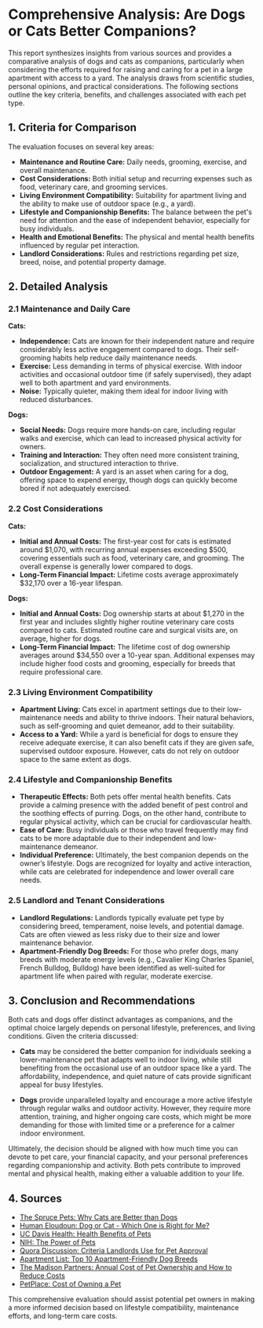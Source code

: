 # Comprehensive Analysis: Are Dogs or Cats Better Companions?

This report synthesizes insights from various sources and provides a comparative analysis of dogs and cats as companions, particularly when considering the efforts required for raising and caring for a pet in a large apartment with access to a yard. The analysis draws from scientific studies, personal opinions, and practical considerations. The following sections outline the key criteria, benefits, and challenges associated with each pet type.

## 1. Criteria for Comparison

The evaluation focuses on several key areas:

- **Maintenance and Routine Care:** Daily needs, grooming, exercise, and overall maintenance.
- **Cost Considerations:** Both initial setup and recurring expenses such as food, veterinary care, and grooming services.
- **Living Environment Compatibility:** Suitability for apartment living and the ability to make use of outdoor space (e.g., a yard).
- **Lifestyle and Companionship Benefits:** The balance between the pet's need for attention and the ease of independent behavior, especially for busy individuals.
- **Health and Emotional Benefits:** The physical and mental health benefits influenced by regular pet interaction.
- **Landlord Considerations:** Rules and restrictions regarding pet size, breed, noise, and potential property damage.

## 2. Detailed Analysis

### 2.1 Maintenance and Daily Care

**Cats:**

- **Independence:** Cats are known for their independent nature and require considerably less active engagement compared to dogs. Their self-grooming habits help reduce daily maintenance needs.
- **Exercise:** Less demanding in terms of physical exercise. With indoor activities and occasional outdoor time (if safely supervised), they adapt well to both apartment and yard environments.
- **Noise:** Typically quieter, making them ideal for indoor living with reduced disturbances.

**Dogs:**

- **Social Needs:** Dogs require more hands-on care, including regular walks and exercise, which can lead to increased physical activity for owners.
- **Training and Interaction:** They often need more consistent training, socialization, and structured interaction to thrive.
- **Outdoor Engagement:** A yard is an asset when caring for a dog, offering space to expend energy, though dogs can quickly become bored if not adequately exercised.

### 2.2 Cost Considerations

**Cats:**

- **Initial and Annual Costs:** The first-year cost for cats is estimated around $1,070, with recurring annual expenses exceeding $500, covering essentials such as food, veterinary care, and grooming. The overall expense is generally lower compared to dogs.
- **Long-Term Financial Impact:** Lifetime costs average approximately $32,170 over a 16-year lifespan.

**Dogs:**

- **Initial and Annual Costs:** Dog ownership starts at about $1,270 in the first year and includes slightly higher routine veterinary care costs compared to cats. Estimated routine care and surgical visits are, on average, higher for dogs.
- **Long-Term Financial Impact:** The lifetime cost of dog ownership averages around $34,550 over a 10-year span. Additional expenses may include higher food costs and grooming, especially for breeds that require professional care.

### 2.3 Living Environment Compatibility

- **Apartment Living:** Cats excel in apartment settings due to their low-maintenance needs and ability to thrive indoors. Their natural behaviors, such as self-grooming and quiet demeanor, add to their suitability.
- **Access to a Yard:** While a yard is beneficial for dogs to ensure they receive adequate exercise, it can also benefit cats if they are given safe, supervised outdoor exposure. However, cats do not rely on outdoor space to the same extent as dogs.

### 2.4 Lifestyle and Companionship Benefits

- **Therapeutic Effects:** Both pets offer mental health benefits. Cats provide a calming presence with the added benefit of pest control and the soothing effects of purring. Dogs, on the other hand, contribute to regular physical activity, which can be crucial for cardiovascular health.
- **Ease of Care:** Busy individuals or those who travel frequently may find cats to be more adaptable due to their independent and low-maintenance demeanor.
- **Individual Preference:** Ultimately, the best companion depends on the owner’s lifestyle. Dogs are recognized for loyalty and active interaction, while cats are celebrated for independence and lower overall care needs.

### 2.5 Landlord and Tenant Considerations

- **Landlord Regulations:** Landlords typically evaluate pet type by considering breed, temperament, noise levels, and potential damage. Cats are often viewed as less risky due to their size and lower maintenance behavior.
- **Apartment-Friendly Dog Breeds:** For those who prefer dogs, many breeds with moderate energy levels (e.g., Cavalier King Charles Spaniel, French Bulldog, Bulldog) have been identified as well-suited for apartment life when paired with regular, moderate exercise.

## 3. Conclusion and Recommendations

Both cats and dogs offer distinct advantages as companions, and the optimal choice largely depends on personal lifestyle, preferences, and living conditions. Given the criteria discussed:

- **Cats** may be considered the better companion for individuals seeking a lower-maintenance pet that adapts well to indoor living, while still benefiting from the occasional use of an outdoor space like a yard. The affordability, independence, and quiet nature of cats provide significant appeal for busy lifestyles.

- **Dogs** provide unparalleled loyalty and encourage a more active lifestyle through regular walks and outdoor activity. However, they require more attention, training, and higher ongoing care costs, which might be more demanding for those with limited time or a preference for a calmer indoor environment.

Ultimately, the decision should be aligned with how much time you can devote to pet care, your financial capacity, and your personal preferences regarding companionship and activity. Both pets contribute to improved mental and physical health, making either a valuable addition to your life.

## 4. Sources

- [The Spruce Pets: Why Cats are Better than Dogs](https://www.thesprucepets.com/why-cats-are-better-than-dogs-554880)
- [Human Eloudoun: Dog or Cat - Which One is Right for Me?](https://humaneloudoun.org/dog-or-cat-which-one-is-right-for-me/)
- [UC Davis Health: Health Benefits of Pets](https://health.ucdavis.edu/blog/cultivating-health/health-benefits-of-pets-how-your-furry-friend-improves-your-mental-and-physical-health/2024/04)
- [NIH: The Power of Pets](https://newsinhealth.nih.gov/2018/02/power-pets)
- [Quora Discussion: Criteria Landlords Use for Pet Approval](https://www.quora.com/What-criteria-do-landlords-use-to-determine-which-types-of-pets-are-allowed-on-their-property-Is-size-the-only-factor-considered-or-are-there-other-factors-involved)
- [Apartment List: Top 10 Apartment-Friendly Dog Breeds](https://www.apartmentlist.com/renter-life/top-10-apartment-friendly-dog-breeds)
- [The Madison Partners: Annual Cost of Pet Ownership and How to Reduce Costs](https://www.themadisonpartners.com/blog-01/paws-and-effect-annual-cost-pet-ownership-and-how-reduce-costs)
- [PetPlace: Cost of Owning a Pet](https://www.petplace.com/article/general/pet-care/cost-of-owning-a-pet)

This comprehensive evaluation should assist potential pet owners in making a more informed decision based on lifestyle compatibility, maintenance efforts, and long-term care costs.